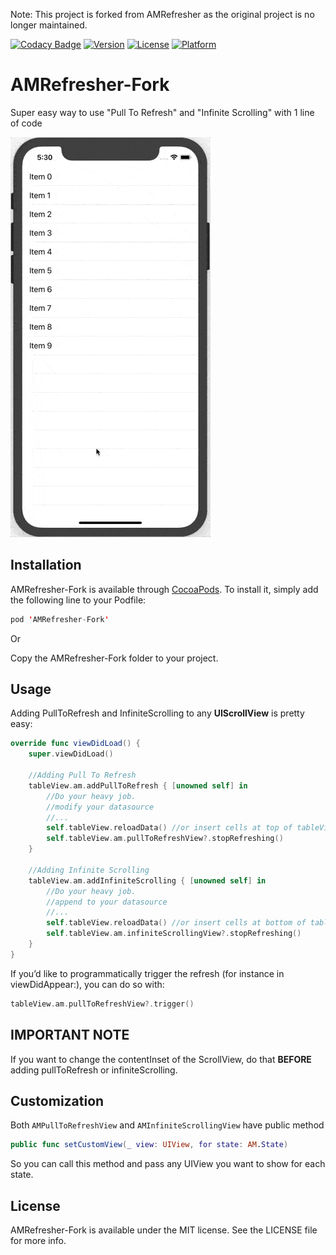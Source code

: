 Note: This project is forked from AMRefresher as the original project is no longer maintained.


[![Codacy Badge](https://api.codacy.com/project/badge/Grade/a877d4d4182146f6a2204e524f073303)](https://app.codacy.com/gh/kumpeapps/AMRefresher-Fork?utm_source=github.com&utm_medium=referral&utm_content=kumpeapps/AMRefresher-Fork&utm_campaign=Badge_Grade)
[![Version](https://img.shields.io/cocoapods/v/AMRefresher.svg?style=flat)](https://cocoapods.org/pods/AMRefresher-Fork)
[![License](https://img.shields.io/cocoapods/l/AMRefresher.svg?style=flat)](https://cocoapods.org/pods/AMRefresher-Fork)
[![Platform](https://img.shields.io/cocoapods/p/AMRefresher.svg?style=flat)](https://cocoapods.org/pods/AMRefresher-Fork)


# AMRefresher-Fork
Super easy way to use "Pull To Refresh" and "Infinite Scrolling" with 1 line of code

<img src="https://raw.githubusercontent.com/arturdev/AMRefresher/master/demo.gif">

## Installation

AMRefresher-Fork is available through [CocoaPods](https://cocoapods.org). To install
it, simply add the following line to your Podfile:

```Swift
pod 'AMRefresher-Fork'
```

Or

Copy the AMRefresher-Fork folder to your project.

## Usage

Adding PullToRefresh and InfiniteScrolling to any <b>UIScrollView</b> is pretty easy: 

```Swift
override func viewDidLoad() {
    super.viewDidLoad()

    //Adding Pull To Refresh
    tableView.am.addPullToRefresh { [unowned self] in
        //Do your heavy job.
        //modify your datasource
        //...
        self.tableView.reloadData() //or insert cells at top of tableView
        self.tableView.am.pullToRefreshView?.stopRefreshing()
    }
 
    //Adding Infinite Scrolling
    tableView.am.addInfiniteScrolling { [unowned self] in
        //Do your heavy job.
        //append to your datasource
        //...
        self.tableView.reloadData() //or insert cells at bottom of tableView
        self.tableView.am.infiniteScrollingView?.stopRefreshing()
    }
}
```

If you’d like to programmatically trigger the refresh (for instance in viewDidAppear:), you can do so with:
```Swift
tableView.am.pullToRefreshView?.trigger()
```

## IMPORTANT NOTE

If you want to change the contentInset of the ScrollView, do that **BEFORE** adding pullToRefresh or infiniteScrolling.

## Customization

Both `AMPullToRefreshView` and `AMInfiniteScrollingView` have public method 
```Swift
public func setCustomView(_ view: UIView, for state: AM.State)
```
So you can call this method and pass any UIView you want to show for each state.

## License

AMRefresher-Fork is available under the MIT license. See the LICENSE file for more info.

